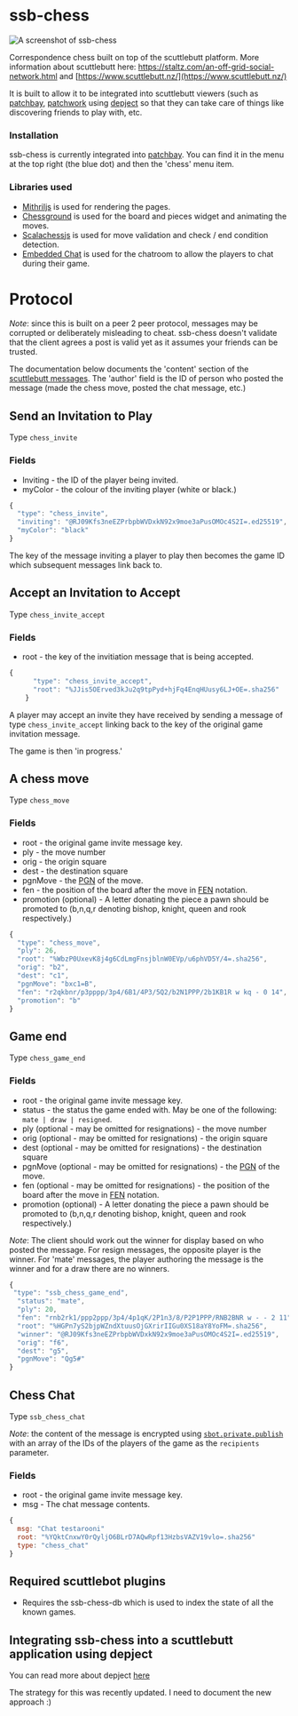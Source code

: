 # ssb-chess

![A screenshot of ssb-chess](http://i.imgur.com/Xz9ovwX.png)

Correspondence chess built on top of the scuttlebutt platform. More information about scuttlebutt here: https://staltz.com/an-off-grid-social-network.html and [https://www.scuttlebutt.nz/](https://www.scuttlebutt.nz/)

It is built to allow it to be integrated into scuttlebutt viewers (such as [patchbay](https://www.github.com/ssbc/patchbay), [patchwork](https://www.github.com/ssbc/patchbay) using [depject](https://github.com/depject/depject) so that they can take care of things like discovering friends to play with, etc.

### Installation
ssb-chess is currently integrated into [patchbay](https://www.github.com/ssbc/patchbay). You can find it in the menu at the top right (the blue dot) and then the 'chess' menu item.

### Libraries used
* [Mithriljs](https://mithril.js.org/) is used for rendering the pages.
* [Chessground](https://github.com/ornicar/chessground) is used for the board and pieces widget and animating the moves.
* [Scalachessjs](https://github.com/veloce/scalachessjs) is used for move validation and check / end condition detection.
* [Embedded Chat](https://github.com/happy0/ssb-embedded-chat) is used for the chatroom to allow the players to chat during their game.

# Protocol

*Note*: since this is built on a peer 2 peer protocol, messages may be corrupted or deliberately misleading to cheat. ssb-chess doesn't validate that the client agrees a post is valid yet as it assumes your friends can be trusted.

The documentation below documents the 'content' section of the [scuttlebutt messages](https://ssbc.github.io/secure-scuttlebutt/). The 'author' field is the ID of person who posted the message (made the chess move, posted the chat message, etc.)

## Send an Invitation to Play
Type `chess_invite`

### Fields
* Inviting - the ID of the player being invited.
* myColor - the colour of the inviting player (white or black.)

```javascript
{
  "type": "chess_invite",
  "inviting": "@RJ09Kfs3neEZPrbpbWVDxkN92x9moe3aPusOMOc4S2I=.ed25519",
  "myColor": "black"
}
```
The key of the message inviting a player to play then becomes the game ID which subsequent messages link back to.

## Accept an Invitation to Accept
Type `chess_invite_accept`

### Fields
* root - the key of the invitiation message that is being accepted.

```javascript
{
      "type": "chess_invite_accept",
      "root": "%JJis5OErved3kJu2q9tpPyd+hjFq4EnqHUusy6LJ+OE=.sha256"
    }
```
A player may accept an invite they have received by sending a message of type ```chess_invite_accept``` linking back to the key of the original game invitation message.

The game is then 'in progress.'

## A chess move
Type `chess_move`

### Fields
* root - the original game invite message key.
* ply - the move number
* orig - the origin square
* dest - the destination square
* pgnMove - the [PGN](https://en.wikipedia.org/wiki/Portable_Game_Notation) of the move.
* fen - the position of the board after the move in [FEN](https://en.wikipedia.org/wiki/Forsyth%E2%80%93Edwards_Notation) notation.
* promotion (optional) - A letter donating the piece a pawn should be promoted to (b,n,q,r denoting bishop, knight, queen and rook respectively.)

```javascript
{
  "type": "chess_move",
  "ply": 26,
  "root": "%WbzP0UxevK8j4g6CdLmgFnsjblnW0EVp/u6phVD5Y/4=.sha256",
  "orig": "b2",
  "dest": "c1",
  "pgnMove": "bxc1=B",
  "fen": "r2qkbnr/p3pppp/3p4/6B1/4P3/5Q2/b2N1PPP/2b1KB1R w kq - 0 14",
  "promotion": "b"
}
```
## Game end
Type `chess_game_end`

### Fields
* root - the original game invite message key.
* status - the status the game ended with. May be one of the following: `mate | draw | resigned`.
* ply (optional - may be omitted for resignations) - the move number
* orig (optional - may be omitted for resignations) - the origin square
* dest (optional - may be omitted for resignations) - the destination square
* pgnMove (optional - may be omitted for resignations) - the [PGN](https://en.wikipedia.org/wiki/Portable_Game_Notation) of the move.
* fen (optional - may be omitted for resignations) - the position of the board after the move in [FEN](https://en.wikipedia.org/wiki/Forsyth%E2%80%93Edwards_Notation) notation.
* promotion (optional) - A letter donating the piece a pawn should be promoted to (b,n,q,r denoting bishop, knight, queen and rook respectively.)

*Note*: The client should work out the winner for display based on who posted the message. For resign messages, the opposite player is the winner. For 'mate' messages, the player authoring the message is the winner and for a draw there are no winners.

```javascript
{
 "type": "ssb_chess_game_end",
  "status": "mate",
  "ply": 20,
  "fen": "rnb2rk1/ppp2ppp/3p4/4p1qK/2P1n3/8/P2P1PPP/RNB2BNR w - - 2 11",
  "root": "%HGPn7yS2bjpWZndXtuusOjGXrirIIGu0XS18aY8YoFM=.sha256",
  "winner": "@RJ09Kfs3neEZPrbpbWVDxkN92x9moe3aPusOMOc4S2I=.ed25519",
  "orig": "f6",
  "dest": "g5",
  "pgnMove": "Qg5#"
}
```

## Chess Chat
Type `ssb_chess_chat`

*Note*: the content of the message is encrypted using [`sbot.private.publish`](https://ssbc.github.io/docs/scuttlebot/howto-publish-encrypted-messages.html) with an array of the IDs of the players of the game as the `recipients` parameter.

### Fields
* root - the original game invite message key.
* msg - The chat message contents.

```javascript
{
  msg: "Chat testarooni"
  root: "%YQktCnxwY0rQyljO6BLrD7AQwRpf13HzbsVAZV19vlo=.sha256"
  type: "chess_chat"
}
```

## Required scuttlebot plugins

* Requires the ssb-chess-db which is used to index the state of all the known games.

## Integrating ssb-chess into a scuttlebutt application using depject

You can read more about depject [here](https://github.com/depject/depject)

<TODO> The strategy for this was recently updated. I need to document the
new approach :)
